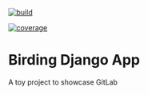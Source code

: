 [![build](https://gitlab.iiia.csic.es/evili/birding/badges/master/pipeline.svg)](https://gitlab.iiia.csic.es/evili/birding/commits/master)

[![coverage](https://gitlab.iiia.csic.es/evili/birding/badges/master/coverage.svg)](https://gitlab.iiia.csic.es/evili/birding/pipelines )

# Birding Django App

A toy project to showcase GitLab

